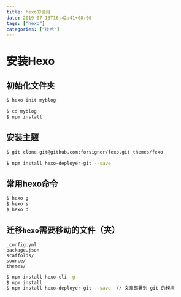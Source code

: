 ```yaml
---
title: hexo的使用
date: 2019-07-13T16:42:41+08:00
tags: ["hexo"]
categories: ["技术"]
---
```

# 安装Hexo

## 初始化文件夹

```bash
$ hexo init myblog

$ cd myblog
$ npm install
```

## 安装主题

```bash
$ git clone git@github.com:forsigner/fexo.git themes/fexo

$ npm install hexo-deployer-git --save
```

## 常用hexo命令

```bash
$ hexo g
$ hexo s
$ hexo d
```

## 迁移`hexo`需要移动的文件（夹）

```
_config.yml
package.json
scaffolds/
source/
themes/
```

```bash
$ npm install hexo-cli -g
$ npm install
$ npm install hexo-deployer-git --save  // 文章部署到 git 的模块
```

